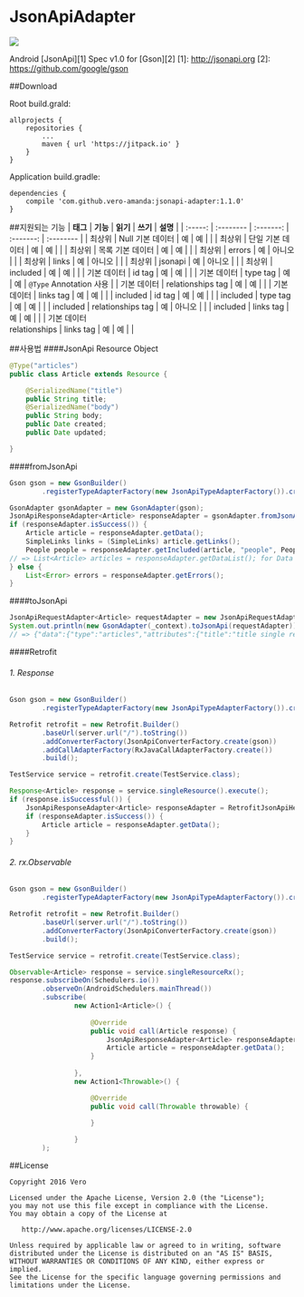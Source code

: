 # JsonApiAdapter
[![](https://jitpack.io/v/vero-amanda/jsonapi-adapter.svg)](https://jitpack.io/#vero-amanda/jsonapi-adapter)

Android [JsonApi][1] Spec v1.0 for [Gson][2]
[1]: http://jsonapi.org
[2]: https://github.com/google/gson

##Download

Root build.grald:

    allprojects {
        repositories {
            ...
            maven { url 'https://jitpack.io' }
        }
    }

Application build.gradle:

    dependencies {
        compile 'com.github.vero-amanda:jsonapi-adapter:1.1.0'
    }


##지원되는 기능
| **태그** |  **기능**  |  **읽기**  |  **쓰기**  |  **설명**  |
| :-----: | :-------- | :-------: | :-------: | :-------- |
| 최상위 | Null 기본 데이터 | 예 | 예 | |
| 최상위 | 단일 기본 데이터 | 예 | 예 | |
| 최상위 | 목록 기본 데이터 | 예 | 예 | |
| 최상위 | errors | 예 | 아니오 | |
| 최상위 | links | 예 | 아니오 | |
| 최상위 | jsonapi | 예 | 아니오 | |
| 최상위 | included | 예 | 예 | |
| 기본 데이터 | id tag | 예 | 예 | |
| 기본 데이터 | type tag | 예 | 예 | ```@Type``` Annotation 사용 |
| 기본 데이터 | relationships tag | 예 | 예 | |
| 기본 데이터 | links tag | 예 | 예 | |
| included | id tag | 예 | 예 | |
| included | type tag | 예 | 예 | |
| included | relationships tag | 예 | 아니오 | |
| included | links tag | 예 | 예 | |
| 기본 데이터 <br> relationships | links tag | 예 | 예 | |

##사용법
####JsonApi Resource Object
```java
@Type("articles")
public class Article extends Resource {

    @SerializedName("title")
    public String title;
    @SerializedName("body")
    public String body;
    public Date created;
    public Date updated;

}
```

####fromJsonApi
```java
Gson gson = new GsonBuilder()
        .registerTypeAdapterFactory(new JsonApiTypeAdapterFactory()).create();

GsonAdapter gsonAdapter = new GsonAdapter(gson);
JsonApiResponseAdapter<Article> responseAdapter = gsonAdapter.fromJsonApi(jsonApiString, Article.class);
if (responseAdapter.isSuccess()) {
    Article article = responseAdapter.getData();
    SimpleLinks links = (SimpleLinks) article.getLinks();
    People people = responseAdapter.getIncluded(article, "people", People.class);
// => List<Article> articles = responseAdapter.getDataList(); for Data array
} else {
    List<Error> errors = responseAdapter.getErrors();
}
```

####toJsonApi
```java
JsonApiRequestAdapter<Article> requestAdapter = new JsonApiRequestAdapter<>(_context, article);
System.out.println(new GsonAdapter(_context).toJsonApi(requestAdapter));
// => {"data":{"type":"articles","attributes":{"title":"title single resource","body":"body single resource"},"links":{"self":"http://google.com"}}}

```

####Retrofit
###### 1. Response
```java
Gson gson = new GsonBuilder()
        .registerTypeAdapterFactory(new JsonApiTypeAdapterFactory()).create();

Retrofit retrofit = new Retrofit.Builder()
        .baseUrl(server.url("/").toString())
        .addConverterFactory(JsonApiConverterFactory.create(gson))
        .addCallAdapterFactory(RxJavaCallAdapterFactory.create())
        .build();

TestService service = retrofit.create(TestService.class);

Response<Article> response = service.singleResource().execute();
if (response.isSuccessful()) {
    JsonApiResponseAdapter<Article> responseAdapter = RetrofitJsonApiHelper.getJsonApiAdapterFromResponse(response);
    if (responseAdapter.isSuccess()) {
        Article article = responseAdapter.getData();
    }
}

```
###### 2. rx.Observable
```java
Gson gson = new GsonBuilder()
        .registerTypeAdapterFactory(new JsonApiTypeAdapterFactory()).create();

Retrofit retrofit = new Retrofit.Builder()
        .baseUrl(server.url("/").toString())
        .addConverterFactory(JsonApiConverterFactory.create(gson))
        .build();

TestService service = retrofit.create(TestService.class);

Observable<Article> response = service.singleResourceRx();
response.subscribeOn(Schedulers.io())
        .observeOn(AndroidSchedulers.mainThread())
        .subscribe(
                new Action1<Article>() {
                    
                    @Override
                    public void call(Article response) {
                        JsonApiResponseAdapter<Article> responseAdapter = RetrofitJsonApiHelper.getJsonApiAdapterFromResource(resource);
                        Article article = responseAdapter.getData();
                    }
                    
                },
                new Action1<Throwable>() {

                    @Override
                    public void call(Throwable throwable) {
                        
                    }

                }
        );
```

##License

    Copyright 2016 Vero
    
    Licensed under the Apache License, Version 2.0 (the "License");
    you may not use this file except in compliance with the License.
    You may obtain a copy of the License at
    
       http://www.apache.org/licenses/LICENSE-2.0
    
    Unless required by applicable law or agreed to in writing, software
    distributed under the License is distributed on an "AS IS" BASIS,
    WITHOUT WARRANTIES OR CONDITIONS OF ANY KIND, either express or implied.
    See the License for the specific language governing permissions and
    limitations under the License.

